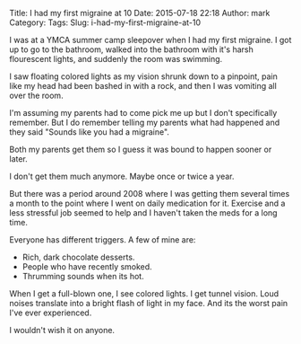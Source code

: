 Title: I had my first migraine at 10
Date: 2015-07-18 22:18
Author: mark
Category: 
Tags: 
Slug: i-had-my-first-migraine-at-10

I was at a YMCA summer camp sleepover when I had my first migraine. I got up to go to the bathroom, walked into the bathroom with it's harsh flourescent lights, and suddenly the room was swimming.

I saw floating colored lights as my vision shrunk down to a pinpoint, pain like my head had been bashed in with a rock, and then I was vomiting all over the room.

I'm assuming my parents had to come pick me up but I don't specifically remember. But I do remember telling my parents what had happened and they said "Sounds like you had a migraine".

Both my parents get them so I guess it was bound to happen sooner or later.

I don't get them much anymore. Maybe once or twice a year.

But there was a period around 2008 where I was getting them several times a month to the point where I went on daily medication for it. Exercise and a less stressful job seemed to help and I haven't taken the meds for a long time.

Everyone has different triggers. A few of mine are:

* Rich, dark chocolate desserts.
* People who have recently smoked.
* Thrumming sounds when its hot.

When I get a full-blown one, I see colored lights. I get tunnel vision. Loud noises translate into a bright flash of light in my face. And its the worst pain I've ever experienced.

I wouldn't wish it on anyone.

